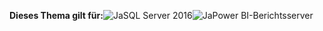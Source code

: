 **Dieses Thema gilt für:**![Ja](media/yes.png)SQL Server 2016![Ja](media/yes.png)Power BI-Berichtsserver